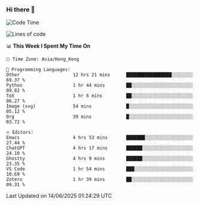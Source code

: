 ### Hi there 👋

<!--
**nicehiro/nicehiro** is a ✨ _special_ ✨ repository because its `README.md` (this file) appears on your GitHub profile.

Here are some ideas to get you started:

- 🔭 I’m currently working on ...
- 🌱 I’m currently learning ...
- 👯 I’m looking to collaborate on ...
- 🤔 I’m looking for help with ...
- 💬 Ask me about ...
- 📫 How to reach me: ...
- 😄 Pronouns: ...
- ⚡ Fun fact: ...
-->

<!--START_SECTION:waka-->
![Code Time](http://img.shields.io/badge/Code%20Time-728%20hrs%201%20min-blue)

![Lines of code](https://img.shields.io/badge/From%20Hello%20World%20I%27ve%20Written-1.7%20million%20lines%20of%20code-blue)

📊 **This Week I Spent My Time On** 

```text
🕑︎ Time Zone: Asia/Hong_Kong

💬 Programming Languages: 
Other                    12 hrs 21 mins      █████████████████░░░░░░░░   69.37 % 
Python                   1 hr 44 mins        ██░░░░░░░░░░░░░░░░░░░░░░░   09.82 % 
TeX                      1 hr 6 mins         ██░░░░░░░░░░░░░░░░░░░░░░░   06.27 % 
Image (svg)              54 mins             █░░░░░░░░░░░░░░░░░░░░░░░░   05.12 % 
Org                      39 mins             █░░░░░░░░░░░░░░░░░░░░░░░░   03.72 % 

🔥 Editors: 
Emacs                    4 hrs 53 mins       ███████░░░░░░░░░░░░░░░░░░   27.44 % 
ChatGPT                  4 hrs 17 mins       ██████░░░░░░░░░░░░░░░░░░░   24.10 % 
Ghostty                  4 hrs 9 mins        ██████░░░░░░░░░░░░░░░░░░░   23.35 % 
VS Code                  1 hr 54 mins        ███░░░░░░░░░░░░░░░░░░░░░░   10.69 % 
Zotero                   1 hr 39 mins        ██░░░░░░░░░░░░░░░░░░░░░░░   09.31 % 
```


 Last Updated on 14/06/2025 01:24:29 UTC
<!--END_SECTION:waka-->
